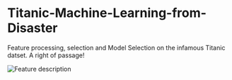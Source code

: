# Titanic-Machine-Learning-from-Disaster

Feature processing, selection and Model Selection on the infamous Titanic datset. A right of passage! 

![Feature description](https://i.ibb.co/pRXqy8p/image.png)

